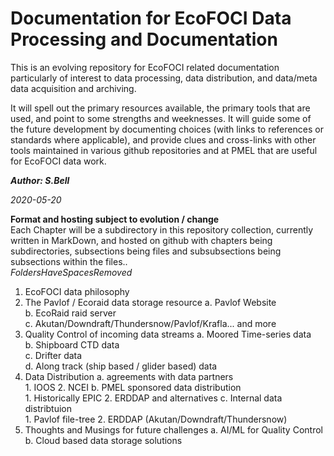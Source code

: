 # Documentation for EcoFOCI Data Processing and Documentation

This is an evolving repository for EcoFOCI related documentation particularly of interest to data processing, data distribution, and data/meta data acquisition and archiving.

It will spell out the primary resources available, the primary tools that are used, and point to some strengths and weeknesses.  It will guide some of the future development by documenting choices (with links to references or standards where applicable), and provide clues and cross-links with other tools maintained in various github repositories and at PMEL that are useful for EcoFOCI data work.


***Author: S.Bell***

_2020-05-20_

**Format and hosting subject to evolution / change**   
Each Chapter will be a subdirectory in this repository collection, currently written in MarkDown, and hosted on github with chapters being subdirectories, subsections being files and subsubsections being subsections within the files..   
_FoldersHaveSpacesRemoved_

1. EcoFOCI data philosophy
2. The Pavlof / Ecoraid data storage resource
	a. Pavlof Website   
	b. EcoRaid raid server   
	c. Akutan/Downdraft/Thundersnow/Pavlof/Krafla... and more   
3. Quality Control of incoming data streams
	a. Moored Time-series data   
	b. Shipboard CTD data   
	c. Drifter data   
	d. Along track (ship based / glider based) data   
4. Data Distribution
	a. agreements with data partners   
		1. IOOS
		2. NCEI
	b. PMEL sponsored data distribution   
		1. Historically EPIC
		2. ERDDAP and alternatives
	c. Internal data distribtuion   
		1. Pavlof file-tree
		2. ERDDAP (Akutan/Downdraft/Thundersnow)
5. Thoughts and Musings for future challenges
	a. AI/ML for Quality Control   
	b. Cloud based data storage solutions   